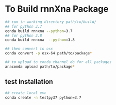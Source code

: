 # To Build rnnXna Package
```bash
## run in working directory path/to/build/
## for python 3.7 
conda build rnnxna --python=3.7
## for python 3.8
conda build rnnxna  --python=3.8

## then convert to osx
conda convert -p osx-64 path/to/package*

## to upload to conda channel do for all packages
anaconda upload path/to/package*
```
## test installation 
```bash
## create local evn
conda create -n testpy37 python=3.7

```